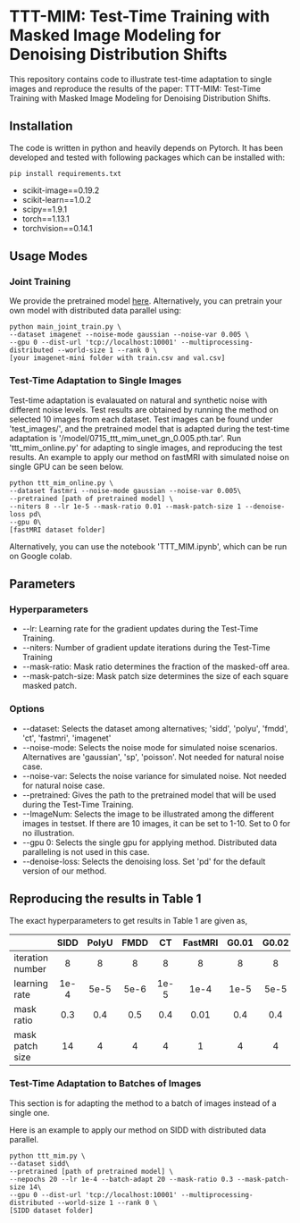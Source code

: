 # TTT-MIM: Test-Time Training with Masked Image Modeling for Denoising Distribution Shifts

This repository contains code to illustrate test-time adaptation to single images and reproduce the results of the paper: TTT-MIM: Test-Time Training with Masked Image Modeling for Denoising Distribution Shifts.

## Installation
The code is written in python and heavily depends on Pytorch. It has been developed and tested with following packages which can be installed with: 
```
pip install requirements.txt
```
* scikit-image==0.19.2
* scikit-learn==1.0.2
* scipy==1.9.1
* torch==1.13.1
* torchvision==0.14.1
  
## Usage Modes
### Joint Training
We provide the pretrained model [here](https://github.com/MLI-lab/TTT_Denoising/tree/main/model).
Alternatively, you can pretrain your own model with distributed data parallel using:
```
python main_joint_train.py \
--dataset imagenet --noise-mode gaussian --noise-var 0.005 \ 
--gpu 0 --dist-url 'tcp://localhost:10001' --multiprocessing-distributed --world-size 1 --rank 0 \
[your imagenet-mini folder with train.csv and val.csv]
```


### Test-Time Adaptation to Single Images
Test-time adaptation is evalauated on natural and synthetic noise with different noise levels. Test results are obtained by running the method on selected 10 images from each dataset. Test images can be found under 'test_images/', and the pretrained model that is adapted during the test-time adaptation is '/model/0715_ttt_mim_unet_gn_0.005.pth.tar'. Run 'ttt_mim_online.py' for adapting to single images, and reproducing the test results. An example to apply our method on fastMRI with simulated noise on single GPU can be seen below. 
```
python ttt_mim_online.py \
--dataset fastmri --noise-mode gaussian --noise-var 0.005\
--pretrained [path of pretrained model] \
--niters 8 --lr 1e-5 --mask-ratio 0.01 --mask-patch-size 1 --denoise-loss pd\
--gpu 0\
[fastMRI dataset folder]
```
Alternatively, you can use the notebook 'TTT_MIM.ipynb', which can be run on Google colab.
## Parameters

### Hyperparameters

* --lr: Learning rate for the gradient updates during the Test-Time Training.
* --niters: Number of gradient update iterations during the Test-Time Training
* --mask-ratio: Mask ratio determines the fraction of the masked-off area.
* --mask-patch-size: Mask patch size determines the size of each square masked patch.

### Options

* --dataset: Selects the dataset among alternatives; 'sidd', 'polyu', 'fmdd', 'ct', 'fastmri', 'imagenet'
* --noise-mode: Selects the noise mode for simulated noise scenarios. Alternatives are 'gaussian', 'sp', 'poisson'. Not needed for natural noise case.
* --noise-var: Selects the noise variance for simulated noise. Not needed for natural noise case.
* --pretrained: Gives the path to the pretrained model that will be used during the Test-Time Training.
* --ImageNum: Selects the image to be illustrated among the different images in testset. If there are 10 images, it can be set to 1-10. Set to 0 for no illustration.
* --gpu 0: Selects the single gpu for applying method. Distributed data paralleling is not used in this case.
* --denoise-loss: Selects the denoising loss. Set 'pd' for the default version of our method.

## Reproducing the results in Table 1

The exact hyperparameters to get results in Table 1 are given as,

| | SIDD | PolyU | FMDD | CT | FastMRI | G0.01 | G0.02 | SP | Poisson |
|----------|:----------:|:----------:|:----------:|:----------:|:----------:|:----------:|:----------:|:----------:|:-----------:|
| iteration number | 8 | 8 | 8 | 8 | 8 | 8 | 8 | 8 | 8 |
| learning rate | 1e-4 | 5e-5 | 5e-6 | 1e-5 | 1e-4 | 1e-5 | 5e-5 | 5e-5 | 1e-6 |
| mask ratio | 0.3 | 0.4 | 0.5 | 0.4 | 0.01 | 0.4 | 0.4 | 0.4 | 0.1 |
| mask patch size| 14 | 4 | 4 | 4 | 1 | 4 | 4 | 4 | 4 |

### Test-Time Adaptation to Batches of Images
This section is for adapting the method to a batch of images instead of a single one.

Here is an example to apply our method on SIDD with distributed data parallel.
```
python ttt_mim.py \
--dataset sidd\
--pretrained [path of pretrained model] \
--nepochs 20 --lr 1e-4 --batch-adapt 20 --mask-ratio 0.3 --mask-patch-size 14\
--gpu 0 --dist-url 'tcp://localhost:10001' --multiprocessing-distributed --world-size 1 --rank 0 \
[SIDD dataset folder]
```
